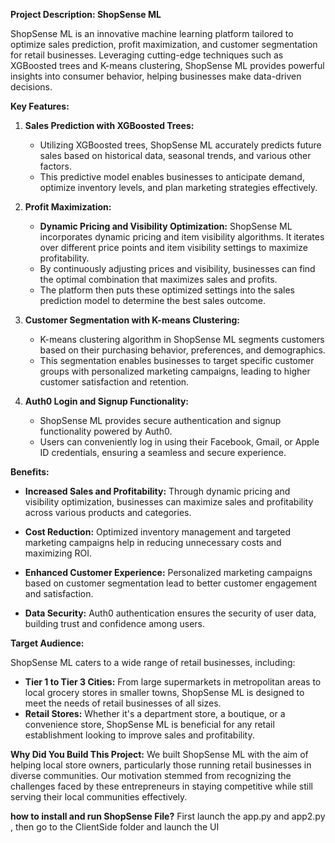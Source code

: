 **Project Description: ShopSense ML**

ShopSense ML is an innovative machine learning platform tailored to optimize sales prediction, profit maximization, and customer segmentation for retail businesses. Leveraging cutting-edge techniques such as XGBoosted trees and K-means clustering, ShopSense ML provides powerful insights into consumer behavior, helping businesses make data-driven decisions.

**Key Features:**

1. **Sales Prediction with XGBoosted Trees:**
   - Utilizing XGBoosted trees, ShopSense ML accurately predicts future sales based on historical data, seasonal trends, and various other factors.
   - This predictive model enables businesses to anticipate demand, optimize inventory levels, and plan marketing strategies effectively.

2. **Profit Maximization:**
   - **Dynamic Pricing and Visibility Optimization:** ShopSense ML incorporates dynamic pricing and item visibility algorithms. It iterates over different price points and item visibility settings to maximize profitability.
   - By continuously adjusting prices and visibility, businesses can find the optimal combination that maximizes sales and profits.
   - The platform then puts these optimized settings into the sales prediction model to determine the best sales outcome.

3. **Customer Segmentation with K-means Clustering:**
   - K-means clustering algorithm in ShopSense ML segments customers based on their purchasing behavior, preferences, and demographics.
   - This segmentation enables businesses to target specific customer groups with personalized marketing campaigns, leading to higher customer satisfaction and retention.

4. **Auth0 Login and Signup Functionality:**
   - ShopSense ML provides secure authentication and signup functionality powered by Auth0.
   - Users can conveniently log in using their Facebook, Gmail, or Apple ID credentials, ensuring a seamless and secure experience.

**Benefits:**

- **Increased Sales and Profitability:** Through dynamic pricing and visibility optimization, businesses can maximize sales and profitability across various products and categories.
  
- **Cost Reduction:** Optimized inventory management and targeted marketing campaigns help in reducing unnecessary costs and maximizing ROI.

- **Enhanced Customer Experience:** Personalized marketing campaigns based on customer segmentation lead to better customer engagement and satisfaction.

- **Data Security:** Auth0 authentication ensures the security of user data, building trust and confidence among users.

**Target Audience:**

ShopSense ML caters to a wide range of retail businesses, including:
- **Tier 1 to Tier 3 Cities:** From large supermarkets in metropolitan areas to local grocery stores in smaller towns, ShopSense ML is designed to meet the needs of retail businesses of all sizes.
- **Retail Stores:** Whether it's a department store, a boutique, or a convenience store, ShopSense ML is beneficial for any retail establishment looking to improve sales and profitability.

**Why Did You Build This Project:**
We built ShopSense ML with the aim of helping local store owners, particularly those running retail businesses in diverse communities. Our motivation stemmed from recognizing the challenges faced by these entrepreneurs in staying competitive while still serving their local communities effectively.



**how to install and run ShopSense File?**
First launch the app.py and app2.py , then go to the ClientSide folder and launch the UI 

